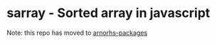 # sarray - Sorted array in javascript

Note: this repo has moved to [arnorhs-packages](https://github.com/arnorhs/arnorhs-packages/tree/master/pkg/sarray)
